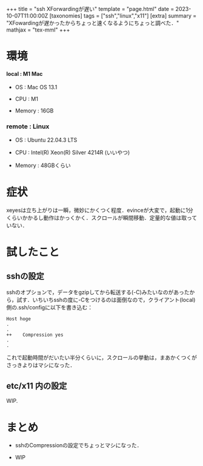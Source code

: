 +++
title = "ssh XForwardingが遅い"
template = "page.html"
date = 2023-10-07T11:00:00Z
[taxonomies]
tags = ["ssh","linux","x11"]
[extra]
summary = "XFowardingが遅かったからちょっと速くなるようにちょっと調べた．"
mathjax = "tex-mml"
+++


# 環境

#### local : M1 Mac

* OS : Mac OS 13.1

* CPU : M1

* Memory : 16GB

### remote : Linux

* OS : Ubuntu 22.04.3 LTS

* CPU : Intel(R) Xeon(R) Silver 4214R (いいやつ)

* Memory : 48GBくらい

# 症状

xeyesは立ち上がりは一瞬，微妙にかくつく程度．evinceが大変で，起動に1分くらいかかるし動作はかっくかく．スクロールが瞬間移動．定量的な値は取っていない．

# 試したこと

## sshの設定

sshのオプションで，データをgzipしてから転送する(-C)みたいなのがあったから，試す．いちいちsshの度に-Cをつけるのは面倒なので，クライアント(local)側の.ssh/configに以下を書き込む：

```
Host hoge
.
.
++    Compression yes
.
.
```

これで起動時間がだいたい半分くらいに，スクロールの挙動は，まあかくつくがさっきよりはマシになった．

## etc/x11 内の設定

WIP.

# まとめ

* sshのCompressionの設定でちょっとマシになった．

* WIP








